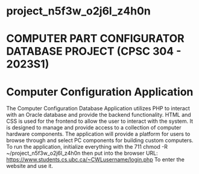 # project_n5f3w_o2j6l_z4h0n
# COMPUTER PART CONFIGURATOR DATABASE PROJECT (CPSC 304 - 2023S1)

# Computer Configuration Application

The Computer Configuration Database Application utilizes PHP to interact with an Oracle database and provide the backend functionality. HTML and CSS is used for the frontend to allow the user to interact with the system. It is designed to manage and provide access to a collection of computer hardware components. The application will provide a platform for users to browse through and select PC components for building custom computers. To run the application, initialize everything with the 711 chmod -R ~/project_n5f3w_o2j6l_z4h0n then put into the browser URL: https://www.students.cs.ubc.ca/~CWLusername/login.php To enter the website and use it.


